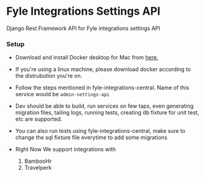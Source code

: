 
# Fyle Integrations Settings API
Django Rest Framework API for Fyle integrations settings API

### Setup

* Download and install Docker desktop for Mac from [here.](https://www.docker.com/products/docker-desktop)

* If you're using a linux machine, please download docker according to the distrubution you're on.

* Follow the steps mentioned in fyle-integrations-central. Name of this service would be `admin-settings-api`

* Dev should be able to build, run services on few taps, even generating migration files, tailing logs, running tests, creating db fixture for unit test, etc are supported.

* You can also run tests using fyle-integrations-central, make sure to change the sql fixture file everytime to add some migrations

* Right Now We support integrations with
    1. BambooHr
    2. Travelperk